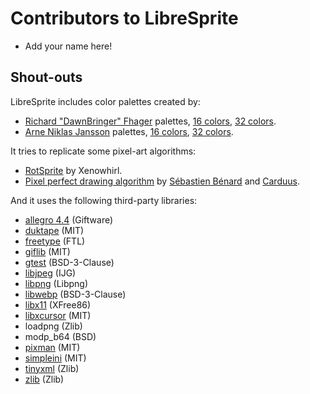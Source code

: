# Contributors to LibreSprite
* Add your name here!

## Shout-outs
LibreSprite includes color palettes created by:
* [Richard "DawnBringer" Fhager](http://pixeljoint.com/p/23821.htm) palettes, [16 colors](http://pixeljoint.com/forum/forum_posts.asp?TID=12795),  [32 colors](http://pixeljoint.com/forum/forum_posts.asp?TID=16247).
* [Arne Niklas Jansson](http://androidarts.com/) palettes, [16 colors](http://androidarts.com/palette/16pal.htm), [32 colors](http://wayofthepixel.net/index.php?topic=15824.msg144494).

It tries to replicate some pixel-art algorithms:
* [RotSprite](http://forums.sonicretro.org/index.php?showtopic=8848&st=15&p=159754&#entry159754) by Xenowhirl.
* [Pixel perfect drawing algorithm](http://deepnight.net/pixel-perfect-drawing/) by [Sébastien Bénard](https://twitter.com/deepnightfr) and [Carduus](https://twitter.com/CarduusHimself/status/420554200737935361).

And it uses the following third-party libraries:

* [allegro 4.4](https://liballeg.org) (Giftware)
* [duktape](https://duktape.org) (MIT)
* [freetype](https://www.freetype.org) (FTL)
* [giflib](http://giflib.sourceforge.net) (MIT)
* [gtest](https://github.com/google/googletest) (BSD-3-Clause)
* [libjpeg](http://libjpeg.sourceforge.net) (IJG)
* [libpng](http://www.libpng.org) (Libpng)
* [libwebp](https://developers.google.com/speed/webp) (BSD-3-Clause)
* [libx11](https://xorg.freedesktop.org) (XFree86)
* [libxcursor](https://xorg.freedesktop.org) (MIT)
* loadpng (Zlib)
* modp\_b64 (BSD)
* [pixman](http://www.pixman.org) (MIT)
* [simpleini](https://github.com/aseprite/simpleini) (MIT)
* [tinyxml](http://www.grinninglizard.com/tinyxml) (Zlib)
* [zlib](https://www.zlib.net) (Zlib)
